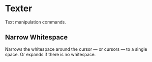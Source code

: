 Texter
======

Text manipulation commands.

## Narrow Whitespace ##

Narrows the whitespace around the cursor — or cursors — to a single space. Or
expands if there is no whitespace.

